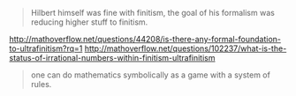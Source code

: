 
> Hilbert himself was fine with finitism, the goal of his formalism was reducing higher stuff to finitism.

http://mathoverflow.net/questions/44208/is-there-any-formal-foundation-to-ultrafinitism?rq=1
http://mathoverflow.net/questions/102237/what-is-the-status-of-irrational-numbers-within-finitism-ultrafinitism

> one can do mathematics symbolically as a game with a system of rules.
